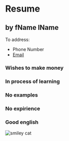# Resume

## by fName lName

To address:
* Phone Number
* [Email](https://www.google.com)

### Wishes to make money

### In process of learning

### No examples

### No expirience

### Good english

![smiley cat](https://upload.wikimedia.org/wikipedia/commons/0/04/So_happy_smiling_cat.jpg)
